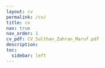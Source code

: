 ```yaml
---
layout: cv
permalink: /cv/
title: cv
nav: true
nav_order: 1
cv_pdf: CV_Sulthan_Zahran_Maruf.pdf
description: 
toc:
  sidebar: left
---
```

